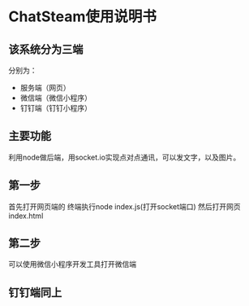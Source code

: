 
# ChatSteam使用说明书
## 该系统分为三端
分别为：
- 服务端（网页）
- 微信端（微信小程序）
- 钉钉端（钉钉小程序）
## 主要功能
利用node做后端，用socket.io实现点对点通讯，可以发文字，以及图片。
## 第一步
首先打开网页端的
终端执行node index.js(打开socket端口)
然后打开网页index.html
## 第二步
可以使用微信小程序开发工具打开微信端
## 钉钉端同上
